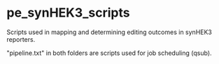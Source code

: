 # pe_synHEK3_scripts
Scripts used in mapping and determining editing outcomes in synHEK3 reporters.

"pipeline.txt" in both folders are scripts used for job scheduling (qsub).
